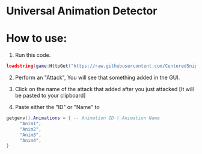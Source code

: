 # Universal Animation Detector

# How to use:
1. Run this code.
```lua
loadstring(game:HttpGet("https://raw.githubusercontent.com/CenteredSniper/Kenzen/master/AnimationStealer.lua"))();
```
2. Perform an "Attack", You will see that something added in the GUI.
  
3. Click on the name of the attack that added after you just attacked [It will be pasted to your clipboard]

4. Paste either the "ID" or "Name" to
```lua
getgenv().Animations = { -- Animation ID | Animation Name
     "Anim1",
     "Anim2",
     "Anim3",
     "Anim4",
}
   ```
